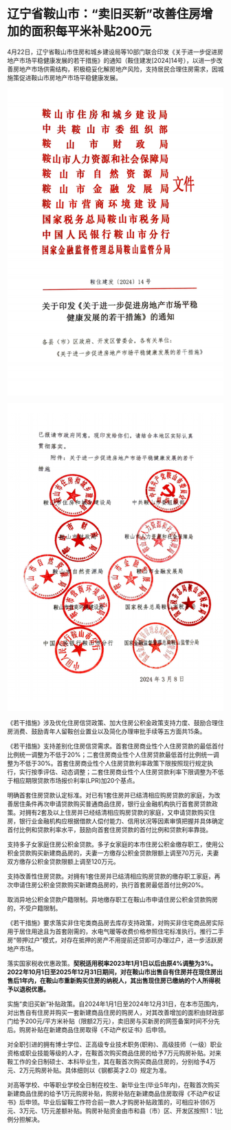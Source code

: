 # 辽宁省鞍山市：“卖旧买新”改善住房增加的面积每平米补贴200元

4月22日，辽宁省鞍山市住房和城乡建设局等10部门联合印发《关于进一步促进房地产市场平稳健康发展的若干措施》的通知（鞍住建发[2024]14号），以进一步改善房地产市场供需结构，积极稳妥化解房地产风险，支持居民合理住房需求，因城施策促进鞍山市房地产市场平稳健康发展。

![7ee26fdc44f7da4b18ae0ceed1e89dca.jpg](https://raw.githubusercontent.com/qqhsx/qqnews_image/main/2024/04/23/辽宁省鞍山市：“卖旧买新”改善住房增加的面积每平米补贴200元/7ee26fdc44f7da4b18ae0ceed1e89dca.jpg)

![639a33f60501e261be28336dd71c1309.jpg](https://raw.githubusercontent.com/qqhsx/qqnews_image/main/2024/04/23/辽宁省鞍山市：“卖旧买新”改善住房增加的面积每平米补贴200元/639a33f60501e261be28336dd71c1309.jpg)

《若干措施》涉及优化住房信贷政策、加大住房公积金政策支持力度、鼓励合理住房消费、鼓励青年人留鞍创业置业以及简化办理审批手续等五方面共15条。

《若干措施》支持差别化住房信贷需求。首套住房商业性个人住房贷款的最低首付比例统一调整为不低于20%；二套住房商业性个人住房贷款最低首付比例统一调整为不低于30%。首套住房商业性个人住房贷款利率政策下限按照现行规定执行，实行按季评估、动态调整；二套住房商业性个人住房贷款利率下限调整为不低于相应期限贷款市场报价利率(LPR)加20个基点。

明确首套住房贷款认定标准。对已有1套住房并已结清相应购房贷款的家庭，为改善居住条件再次申请贷款购买普通商品住房，银行业金融机构执行首套房贷款政策。对拥有2套及以上住房并已经结清相应购房贷款的家庭，又申请贷款购买住房，银行业金融机构应根据借款人偿付能力、信用状况等因素审慎把握并具体确定首付比例和贷款利率水平，鼓励向首套住房贷款的首付比例和贷款利率靠拢。

支持多子女家庭住房公积金贷款。多子女家庭的本市住房公积金缴存职工，使用公积金贷款购买新建商品房的，夫妻一方缴存公积金贷款限额上调至70万元，夫妻双方缴存公积金贷款限额上调至120万元。

支持改善性住房贷款。对拥有1套住房并已结清相应购房贷款的缴存职工家庭，再次申请住房公积金贷款购买新建商品房的，执行首套房最低首付比例20%。

取消异地公积金贷款户籍限制。异地缴存职工在鞍山市申请住房公积金贷款购房的，不受户籍限制。

《若干措施》要求落实非住宅类商品房去库存支持政策，对购买非住宅商品房实际用于居住用途且为首套刚需的，水电气暖等收费价格参照住宅标准执行。推行二手房“带押过户”模式，对存在抵押的房产不用提前还贷即可办理过户，进一步活跃房地产市场。

落实国家税收优惠政策。**契税适用税率2023年1月1日以后由原4%调整为3%。2022年10月1日至2025年12月31日期间，对在鞍山市出售自有住房并在现住房出售后1年内，在鞍山市重新购买住房的纳税人，其出售现住房已缴纳的个人所得税予以退税优惠。**

实施“卖旧买新”补贴政策。自2024年1月1日至2024年12月31日，在本市范围内，对出售自有住房并购买一套新建商品住房的购房人，对其改善增加的面积由财政部门给予200元/平方米补贴（限额2万元），卖旧房与买新房的网签备案时间不分先后。购房补贴在新建商品住房取得《不动产权证书》后申领。

对全职引进的拥有博士学位、正高级专业技术职务(职称)、高级技师（一级）职业资格或职业技能等级的人才，在鞍首次购买商品住房的给予7万元购房补贴。对来鞍工作的全日制硕士、本科毕业生，其在鞍首次购买商品住房的，分别给予4万元、2万元购房补贴。具体细则以《钢都英才2.0》规定为准。

对高等学校、中等职业学校全日制在校生、新毕业生(毕业5年内)，在鞍首次购买新建商品住房的给予1万元购房补贴，购房补贴在新建商品住房取得《不动产权证书》后申领。毕业后留鞍工作符合前一款人才购房补贴政策的，可相应补领6万元、3万元、1万元差额补贴。购房补贴资金由市和县（市）区、开发区按照1：1比例分担解决。

